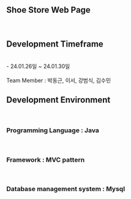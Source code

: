 
## Shoe Store Web Page 
<br>

## Development Timeframe
<br>
- 24.01.26일 ~ 24.01.30일
<br> 
<br>
Team Member : 박동근, 이서, 강범식, 김수민
<br>

## Development Environment
<br>

### Programming Language : Java 
<br>

### Framework : MVC pattern
<br>

### Database management system : Mysql

<br>
